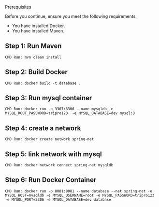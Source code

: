 Prerequisites

Before you continue, ensure you meet the following requirements:

* You have installed Docker.
* You have installed Maven.

## Step 1: Run Maven ##
    CMD Run: mvn clean install
## Step 2: Build Docker ##
    CMD Run: docker build -t database .
## Step 3: Run mysql container ##
    CMD Run: docker run -p 3307:3306 --name mysqldb -e MYSQL_ROOT_PASSWORD=tripro123  -e MYSQL_DATABASE=dev mysql:8
## Step 4: create a network ##
    CMD Run: docker create network spring-net
## Step 5: link network with mysql ##
    CMD Run: docker network connect spring-net mysqldb
## Step 6: Run Docker Container ##
    CMD Run: docker run -p 8081:8081 --name database --net spring-net -e MYSQL_HOST=mysqldb -e MYSQL_USERNAME=root -e MYSQL_PASSWORD=tripro123 -e MYSQL_PORT=3306 -e MYSQL_DATABASE=dev database 